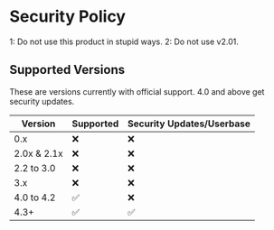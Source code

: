 # Security Policy

1: Do not use this product in stupid ways.
2: Do not use v2.01.

## Supported Versions

These are versions currently with official support. 4.0 and above get security updates.

| Version |       Supported       | Security Updates/Userbase |
| -----------| ------------------ | --------------------------|
| 0.x        | :x:                | :x:                       |
| 2.0x & 2.1x| :x:                | :x:                       |
| 2.2 to 3.0 | :x:                | :x:                       |
| 3.x        | :x:                | :x:                       |               
| 4.0 to 4.2 | :white_check_mark: | :x:                       |
| 4.3+       | :white_check_mark: | :white_check_mark:        |
